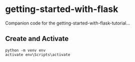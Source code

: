 # getting-started-with-flask
Companion code for the getting-started-with-flask-tutorial...

## Create and Activate
```
python -m venv env
activate env\Scripts\activate
```

